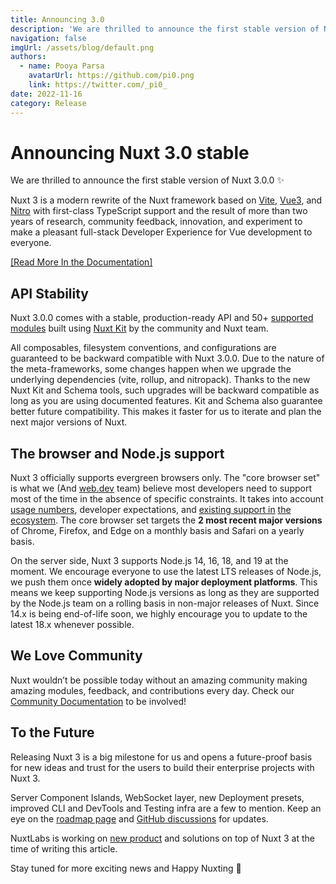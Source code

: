 ```yaml
---
title: Announcing 3.0
description: 'We are thrilled to announce the first stable version of Nuxt 3.0.0'
navigation: false
imgUrl: /assets/blog/default.png
authors: 
  - name: Pooya Parsa
    avatarUrl: https://github.com/pi0.png
    link: https://twitter.com/_pi0_
date: 2022-11-16
category: Release
---
```


# Announcing Nuxt 3.0 stable

We are thrilled to announce the first stable version of Nuxt 3.0.0 :sparkles:

Nuxt 3 is a modern rewrite of the Nuxt framework based on [Vite](https://vitejs.dev/), [Vue3](https://vuejs.org/), and [Nitro](https://nitro.unjs.io/) with first-class TypeScript support and the result of more than two years of research, community feedback, innovation, and experiment to make a pleasant full-stack Developer Experience for Vue development to everyone.

 [[Read More In the Documentation]](/docs/getting-started/introduction)

## API Stability

Nuxt 3.0.0 comes with a stable, production-ready API and 50+ [supported modules](/modules) built using [Nuxt Kit](/docs/guide/going-further/modules) by the community and Nuxt team.

All composables, filesystem conventions, and configurations are guaranteed to be backward compatible with Nuxt 3.0.0. Due to the nature of the meta-frameworks, some changes happen when we upgrade the underlying dependencies (vite, rollup, and nitropack). Thanks to the new Nuxt Kit and Schema tools, such upgrades will be backward compatible as long as you are using documented features. Kit and Schema also guarantee better future compatibility. This makes it faster for us to iterate and plan the next major versions of Nuxt.

## The browser and Node.js support

Nuxt 3 officially supports evergreen browsers only. The "core browser set" is what we (And [web.dev](http://web.dev) team) believe most developers need to support most of the time in the absence of specific constraints. It takes into account [usage numbers](https://caniuse.com/usage-table), developer expectations, and [existing support in](https://make.wordpress.org/core/handbook/best-practices/browser-support/) [the ecosystem](https://angular.io/guide/browser-support). The core browser set targets the **2 most recent major versions** of Chrome, Firefox, and Edge on a monthly basis and Safari on a yearly basis.

On the server side, Nuxt 3 supports Node.js 14, 16, 18, and 19 at the moment. We encourage everyone to use the latest LTS releases of Node.js, we push them once **widely adopted by major deployment platforms**. This means we keep supporting Node.js versions as long as they are supported by the Node.js team on a rolling basis in non-major releases of Nuxt. Since 14.x is being end-of-life soon, we highly encourage you to update to the latest 18.x whenever possible.

## We Love Community

Nuxt wouldn’t be possible today without an amazing community making amazing modules, feedback, and contributions every day. Check our [Community Documentation](https://nuxt.com/docs/community/getting-help) to be involved!

## To the Future

Releasing Nuxt 3 is a big milestone for us and opens a future-proof basis for new ideas and trust for the users to build their enterprise projects with Nuxt 3. 

Server Component Islands, WebSocket layer, new Deployment presets, improved CLI and DevTools and Testing infra are a few to mention. Keep an eye on the [roadmap page](https://nuxt.com/docs/community/roadmap) and [GitHub discussions](https://github.com/nuxt/nuxt/discussions) for updates.

NuxtLabs is working on [new product](https://nuxt.studio) and solutions on top of Nuxt 3 at the time of writing this article.

Stay tuned for more exciting news and Happy Nuxting 💚
